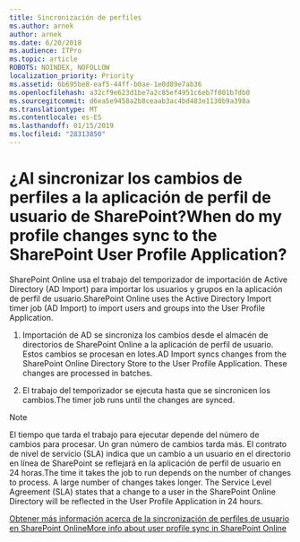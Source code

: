 ```yaml
---
title: Sincronización de perfiles
ms.author: arnek
author: arnek
ms.date: 6/20/2018
ms.audience: ITPro
ms.topic: article
ROBOTS: NOINDEX, NOFOLLOW
localization_priority: Priority
ms.assetid: 6b695be8-eaf5-44ff-b0ae-1e0d89e7ab36
ms.openlocfilehash: a32cf9e623d1be7a2c85ef4951c6eb7f001b7db0
ms.sourcegitcommit: d6ea5e9458a2b8ceaab3ac4bd483e1130b9a398a
ms.translationtype: MT
ms.contentlocale: es-ES
ms.lasthandoff: 01/15/2019
ms.locfileid: "28313850"
---
```

# <a name="when-do-my-profile-changes-sync-to-the-sharepoint-user-profile-application"></a><span data-ttu-id="8e857-102">¿Al sincronizar los cambios de perfiles a la aplicación de perfil de usuario de SharePoint?</span><span class="sxs-lookup"><span data-stu-id="8e857-102">When do my profile changes sync to the SharePoint User Profile Application?</span></span>

<span data-ttu-id="8e857-103">SharePoint Online usa el trabajo del temporizador de importación de Active Directory (AD Import) para importar los usuarios y grupos en la aplicación de perfil de usuario.</span><span class="sxs-lookup"><span data-stu-id="8e857-103">SharePoint Online uses the Active Directory Import timer job (AD Import) to import users and groups into the User Profile Application.</span></span> 
  
1. <span data-ttu-id="8e857-p101">Importación de AD se sincroniza los cambios desde el almacén de directorios de SharePoint Online a la aplicación de perfil de usuario. Estos cambios se procesan en lotes.</span><span class="sxs-lookup"><span data-stu-id="8e857-p101">AD Import syncs changes from the SharePoint Online Directory Store to the User Profile Application. These changes are processed in batches.</span></span>
    
2. <span data-ttu-id="8e857-106">El trabajo del temporizador se ejecuta hasta que se sincronicen los cambios.</span><span class="sxs-lookup"><span data-stu-id="8e857-106">The timer job runs until the changes are synced.</span></span>
    
> [!NOTE]
> <span data-ttu-id="8e857-p102">El tiempo que tarda el trabajo para ejecutar depende del número de cambios para procesar. Un gran número de cambios tarda más. El contrato de nivel de servicio (SLA) indica que un cambio a un usuario en el directorio en línea de SharePoint se reflejará en la aplicación de perfil de usuario en 24 horas.</span><span class="sxs-lookup"><span data-stu-id="8e857-p102">The time it takes the job to run depends on the number of changes to process. A large number of changes takes longer. The Service Level Agreement (SLA) states that a change to a user in the SharePoint Online Directory will be reflected in the User Profile Application in 24 hours.</span></span> 
  
[<span data-ttu-id="8e857-110">Obtener más información acerca de la sincronización de perfiles de usuario en SharePoint Online</span><span class="sxs-lookup"><span data-stu-id="8e857-110">More info about user profile sync in SharePoint Online</span></span>](https://go.microsoft.com/fwlink/?linkid=875671)
  

